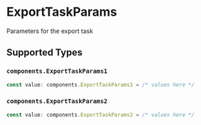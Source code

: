 # ExportTaskParams

Parameters for the export task


## Supported Types

### `components.ExportTaskParams1`

```typescript
const value: components.ExportTaskParams1 = /* values here */
```

### `components.ExportTaskParams2`

```typescript
const value: components.ExportTaskParams2 = /* values here */
```

